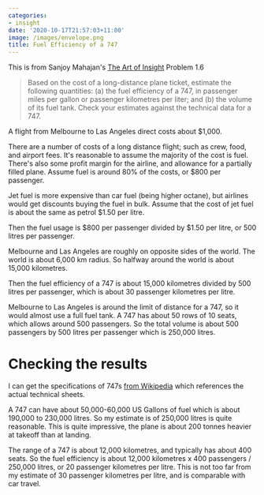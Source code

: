 ```yaml
---
categories:
- insight
date: '2020-10-17T21:57:03+11:00'
image: /images/envelope.png
title: Fuel Efficiency of a 747
---
```


This is from Sanjoy Mahajan's [The Art of Insight](https://mitpress.mit.edu/books/art-insight-science-and-engineering) Problem 1.6

> Based on the cost of a long-distance plane ticket, estimate the following quantities:
> (a) the fuel efficiency of a 747, in passenger miles per gallon or passenger kilometres per liter; and
> (b) the volume of its fuel tank.
> Check your estimates against the technical data for a 747.

A flight from Melbourne to Las Angeles direct costs about $1,000.

There are a number of costs of a long distance flight; such as crew, food, and airport fees.
It's reasonable to assume the majority of the cost is fuel.
There's also some profit margin for the airline, and allowance for a partially filled plane.
Assume fuel is around 80% of the costs, or $800 per passenger.

Jet fuel is more expensive than car fuel (being higher octane), but airlines would get discounts buying the fuel in bulk.
Assume that the cost of jet fuel is about the same as petrol $1.50 per litre.

Then the fuel usage is $800 per passenger divided by $1.50 per litre, or 500 litres per passenger.

Melbourne and Las Angeles are roughly on opposite sides of the world.
The world is about 6,000 km radius.
So halfway around the world is about 15,000 kilometres.

Then the fuel efficiency of a 747 is about 15,000 kilometres divided by 500 litres per passenger, which is about 30 passenger kilometres per litre.

Melbourne to Las Angeles is around the limit of distance for a 747, so it would almost use a full fuel tank.
A 747 has about 50 rows of 10 seats, which allows around 500 passengers.
So the total volume is about 500 passengers by 500 litres per passenger which is 250,000 litres.

# Checking the results

I can get the specifications of 747s [from Wikipedia](https://en.wikipedia.org/wiki/Boeing_747) which references the actual technical sheets.

A 747 can have about 50,000-60,000 US Gallons of fuel which is about 190,000 to 230,000 litres.
So my estimate is of 250,000 litres is quite reasonable.
This is quite impressive, the plane is about 200 tonnes heavier at takeoff than at landing.

The range of a 747 is about 12,000 kilometres, and typically has about 400 seats.
So the fuel efficiency is about 12,000 kilometres x 400 passengers / 250,000 litres, or 20 passenger kilometres per litre.
This is not too far from my estimate of 30 passenger kilometres per litre, and is comparable with car travel.
